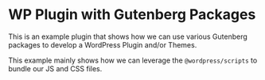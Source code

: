 # WP Plugin with Gutenberg Packages

This is an example plugin that shows how we can use various Gutenberg packages to develop a WordPress Plugin and/or Themes.

This example mainly shows how we can leverage the `@wordpress/scripts` to bundle our JS and CSS files.

